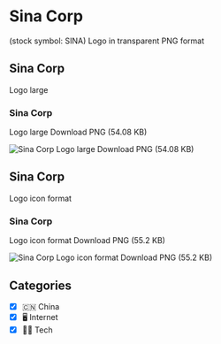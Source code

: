 # Sina Corp
 (stock symbol: SINA) Logo in transparent PNG format

## Sina Corp
 Logo large

### Sina Corp
 Logo large Download PNG (54.08 KB)

![Sina Corp
 Logo large Download PNG (54.08 KB)](/img/orig/SINA_BIG-1ed35280.png)

## Sina Corp
 Logo icon format

### Sina Corp
 Logo icon format Download PNG (55.2 KB)

![Sina Corp
 Logo icon format Download PNG (55.2 KB)](/img/orig/SINA-38fa4169.png)



## Categories
- [x] 🇨🇳 China
- [x] 🖥️ Internet
- [x] 👩‍💻 Tech
